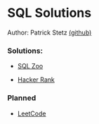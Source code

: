 # SQL Solutions

Author: Patrick Stetz  [(github)](https://github.com/pstetz/)

### Solutions:

- [SQL Zoo](https://sqlzoo.net/)

- [Hacker Rank](https://www.hackerrank.com/domains/sql)

### Planned

- [LeetCode](https://leetcode.com/problemset/database/)
